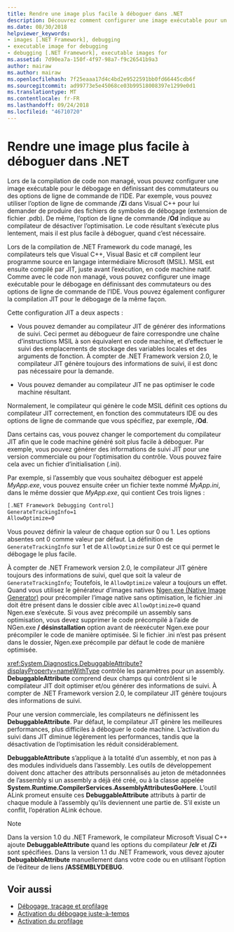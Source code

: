```yaml
---
title: Rendre une image plus facile à déboguer dans .NET
description: Découvrez comment configurer une image exécutable pour un débogage simplifié à l’aide des IDE bascule et options de ligne de commande.
ms.date: 08/30/2018
helpviewer_keywords:
- images [.NET Framework], debugging
- executable image for debugging
- debugging [.NET Framework], executable images for
ms.assetid: 7d90ea7a-150f-4f97-98a7-f9c26541b9a3
author: mairaw
ms.author: mairaw
ms.openlocfilehash: 7f25eaaa17d4c4bd2e9522591bb0fd66445cdb6f
ms.sourcegitcommit: ad99773e5e45068ce03b99518008397e1299e0d1
ms.translationtype: MT
ms.contentlocale: fr-FR
ms.lasthandoff: 09/24/2018
ms.locfileid: "46710720"
---
```

# <a name="making-an-image-easier-to-debug-in-net"></a>Rendre une image plus facile à déboguer dans .NET

Lors de la compilation de code non managé, vous pouvez configurer une image exécutable pour le débogage en définissant des commutateurs ou des options de ligne de commande de l’IDE. Par exemple, vous pouvez utiliser l’option de ligne de commande /**Zi** dans Visual C++ pour lui demander de produire des fichiers de symboles de débogage (extension de fichier .pdb). De même, l’option de ligne de commande /**Od** indique au compilateur de désactiver l’optimisation. Le code résultant s’exécute plus lentement, mais il est plus facile à déboguer, quand c’est nécessaire.

Lors de la compilation de .NET Framework du code managé, les compilateurs tels que Visual C++, Visual Basic et c# compilent leur programme source en langage intermédiaire Microsoft (MSIL). MSIL est ensuite compilé par JIT, juste avant l’exécution, en code machine natif. Comme avec le code non managé, vous pouvez configurer une image exécutable pour le débogage en définissant des commutateurs ou des options de ligne de commande de l’IDE. Vous pouvez également configurer la compilation JIT pour le débogage de la même façon.

Cette configuration JIT a deux aspects :

- Vous pouvez demander au compilateur JIT de générer des informations de suivi. Ceci permet au débogueur de faire correspondre une chaîne d’instructions MSIL à son équivalent en code machine, et d’effectuer le suivi des emplacements de stockage des variables locales et des arguments de fonction. À compter de .NET Framework version 2.0, le compilateur JIT génère toujours des informations de suivi, il est donc pas nécessaire pour la demande.

- Vous pouvez demander au compilateur JIT ne pas optimiser le code machine résultant.

Normalement, le compilateur qui génère le code MSIL définit ces options du compilateur JIT correctement, en fonction des commutateurs IDE ou des options de ligne de commande que vous spécifiez, par exemple, /**Od**.

Dans certains cas, vous pouvez changer le comportement du compilateur JIT afin que le code machine généré soit plus facile à déboguer. Par exemple, vous pouvez générer des informations de suivi JIT pour une version commerciale ou pour l’optimisation du contrôle. Vous pouvez faire cela avec un fichier d’initialisation (.ini).

Par exemple, si l’assembly que vous souhaitez déboguer est appelé *MyApp.exe*, vous pouvez ensuite créer un fichier texte nommé *MyApp.ini*, dans le même dossier que *MyApp.exe*, qui contient Ces trois lignes :

```txt
[.NET Framework Debugging Control]
GenerateTrackingInfo=1
AllowOptimize=0
```

Vous pouvez définir la valeur de chaque option sur 0 ou 1. Les options absentes ont 0 comme valeur par défaut. La définition de `GenerateTrackingInfo` sur 1 et de `AllowOptimize` sur 0 est ce qui permet le débogage le plus facile.

À compter de .NET Framework version 2.0, le compilateur JIT génère toujours des informations de suivi, quel que soit la valeur de `GenerateTrackingInfo`; Toutefois, le `AllowOptimize` valeur a toujours un effet. Quand vous utilisez le générateur d’images natives [Ngen.exe (Native Image Generator)](../../../docs/framework/tools/ngen-exe-native-image-generator.md) pour précompiler l’image native sans optimisation, le fichier .ini doit être présent dans le dossier cible avec `AllowOptimize=0` quand Ngen.exe s’exécute. Si vous avez précompilé un assembly sans optimisation, vous devez supprimer le code précompilé à l’aide de NGen.exe **/ désinstallation** option avant de réexécuter Ngen.exe pour précompiler le code de manière optimisée. Si le fichier .ini n’est pas présent dans le dossier, Ngen.exe précompile par défaut le code de manière optimisée.

<xref:System.Diagnostics.DebuggableAttribute?displayProperty=nameWithType> contrôle les paramètres pour un assembly. **DebuggableAttribute** comprend deux champs qui contrôlent si le compilateur JIT doit optimiser et/ou générer des informations de suivi. À compter de .NET Framework version 2.0, le compilateur JIT génère toujours des informations de suivi.

Pour une version commerciale, les compilateurs ne définissent les **DebuggableAttribute**. Par défaut, le compilateur JIT génère les meilleures performances, plus difficiles à déboguer le code machine. L’activation du suivi dans JIT diminue légèrement les performances, tandis que la désactivation de l’optimisation les réduit considérablement.

**DebuggableAttribute** s’applique à la totalité d’un assembly, et non pas à des modules individuels dans l’assembly. Les outils de développement doivent donc attacher des attributs personnalisés au jeton de métadonnées de l’assembly si un assembly a déjà été créé, ou à la classe appelée **System.Runtime.CompilerServices.AssemblyAttributesGoHere**. L’outil ALink promeut ensuite ces **DebuggableAttribute** attributs à partir de chaque module à l’assembly qu’ils deviennent une partie de. S’il existe un conflit, l’opération ALink échoue.

> [!NOTE]
> Dans la version 1.0 du .NET Framework, le compilateur Microsoft Visual C++ ajoute **DebuggableAttribute** quand les options du compilateur **/clr** et **/Zi** sont spécifiées. Dans la version 1.1 du .NET Framework, vous devez ajouter **DebugabbleAttribute** manuellement dans votre code ou en utilisant l’option de l’éditeur de liens **/ASSEMBLYDEBUG**.

## <a name="see-also"></a>Voir aussi

- [Débogage, traçage et profilage](../../../docs/framework/debug-trace-profile/index.md)
- [Activation du débogage juste-à-temps](../../../docs/framework/debug-trace-profile/enabling-jit-attach-debugging.md)
- [Activation du profilage](https://docs.microsoft.com/previous-versions/dotnet/netframework-4.0/s5ec0es1(v=vs.100))
